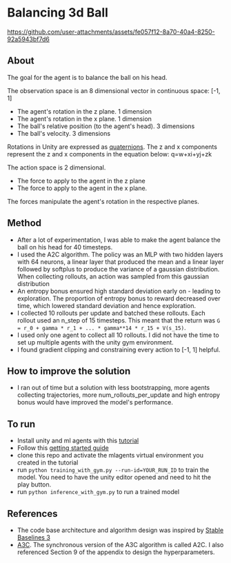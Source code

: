 # Balancing 3d Ball


https://github.com/user-attachments/assets/fe057f12-8a70-40a4-8250-92a5943bf7d6


## About

The goal for the agent is to balance the ball on his head.

The observation space is an 8 dimensional vector in continuous space: [-1, 1]

- The agent's rotation in the z plane. 1 dimension
- The agent's rotation in the x plane. 1 dimension
- The ball's relative position (to the agent's head). 3 dimensions
- The ball's velocity. 3 dimensions

Rotations in Unity are expressed as [quaternions](https://en.wikipedia.org/wiki/Quaternion). The z and x components represent the z and x components in the equation below: q=w+xi+yj+zk

The action space is 2 dimensional.

- The force to apply to the agent in the z plane
- The force to apply to the agent in the x plane.

The forces manipulate the agent's rotation in the respective planes.

## Method

- After a lot of experimentation, I was able to make the agent balance the ball on his head for 40 timesteps.
- I used the A2C algorithm. The policy was an MLP with two hidden layers with 64 neurons, a linear layer that produced the mean and a linear layer followed by softplus to produce the variance of a gaussian distribution. When collecting rollouts, an action was sampled from this gaussian distribution
- An entropy bonus ensured high standard deviation early on - leading to exploration. The proportion of entropy bonus to reward decreased over time, which lowered standard deviation and hence exploration.
- I collected 10 rollouts per update and batched these rollouts. Each rollout used an n_step of 15 timesteps. This meant that the return was `G = r_0 + gamma * r_1 + ... * gamma**14 * r_15 + V(s_15)`.
- I used only one agent to collect all 10 rollouts. I did not have the time to set up multiple agents with the unity gym environment.
- I found gradient clipping and constraining every action to [-1, 1] helpful.

## How to improve the solution

- I ran out of time but a solution with less bootstrapping, more agents collecting trajectories, more num_rollouts_per_update and high entropy bonus would have improved the model's performance.

## To run

- Install unity and ml agents with this [tutorial](https://github.com/Unity-Technologies/ml-agents/blob/release_21_docs/docs/Installation.md#advanced-local-installation-for-development-1)
- Follow this [getting started guide](https://github.com/Unity-Technologies/ml-agents/blob/release_21_docs/docs/Getting-Started.md)
- clone this repo and activate the mlagents virtual environment you created in the tutorial
- run `python training_with_gym.py --run-id=YOUR_RUN_ID` to train the model. You need to have the unity editor opened and need to hit the play button.
- run `python inference_with_gym.py` to run a trained model

## References

- The code base architecture and algorithm design was inspired by [Stable Baselines 3](https://stable-baselines3.readthedocs.io/en/master/)
- [A3C](https://arxiv.org/pdf/1602.01783). The synchronous version of the A3C algorithm is called A2C. I also referenced Section 9 of the appendix to design the hyperparameters.

